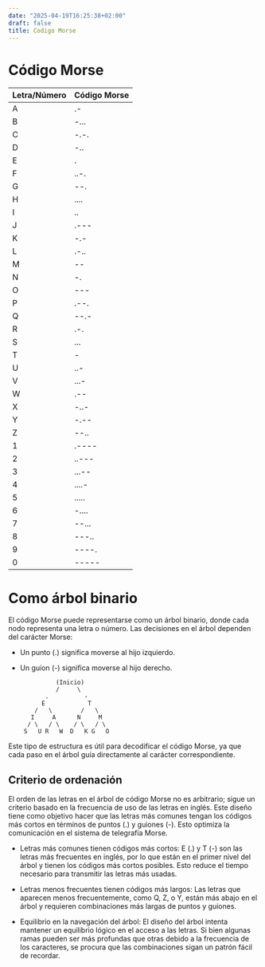 ```yaml
---
date: "2025-04-19T16:25:38+02:00"
draft: false
title: Codigo Morse
---
```




# Código Morse

| **Letra/Número** | **Código Morse** |
|-------------------|------------------|
| A                 | .-              |
| B                 | -...            |
| C                 | -.-.            |
| D                 | -..             |
| E                 | .               |
| F                 | ..-.            |
| G                 | --.             |
| H                 | ....            |
| I                 | ..              |
| J                 | .---            |
| K                 | -.-             |
| L                 | .-..            |
| M                 | --              |
| N                 | -.              |
| O                 | ---             |
| P                 | .--.            |
| Q                 | --.-            |
| R                 | .-.             |
| S                 | ...             |
| T                 | -               |
| U                 | ..-             |
| V                 | ...-            |
| W                 | .--             |
| X                 | -..-            |
| Y                 | -.--            |
| Z                 | --..            |
| 1                 | .----           |
| 2                 | ..---           |
| 3                 | ...--           |
| 4                 | ....-           |
| 5                 | .....           |
| 6                 | -....           |
| 7                 | --...           |
| 8                 | ---..           |
| 9                 | ----.           |
| 0                 | -----           |


# Como árbol binario

El código Morse puede representarse como un árbol binario, donde cada nodo representa una letra o número. Las decisiones en el árbol dependen del carácter Morse:

- Un punto (.) significa moverse al hijo izquierdo.
- Un guion (-) significa moverse al hijo derecho.


                (Inicio)
                /     \
             .          -
            E            T
          /   \        /   \
         I     A      N     M
        / \   / \    / \   / \
       S   U R   W  D   K G   O

Este tipo de estructura es útil para decodificar el código Morse, ya que cada paso en el árbol guía directamente al carácter correspondiente. 

## Criterio de ordenación

El orden de las letras en el árbol de código Morse no es arbitrario; sigue un criterio basado en la frecuencia de uso de las letras en inglés. Este diseño tiene como objetivo hacer que las letras más comunes tengan los códigos más cortos en términos de puntos (.) y guiones (-). Esto optimiza la comunicación en el sistema de telegrafía Morse.


- Letras más comunes tienen códigos más cortos:
        E (.) y T (-) son las letras más frecuentes en inglés, por lo que están en el primer nivel del árbol y tienen los códigos más cortos posibles.
        Esto reduce el tiempo necesario para transmitir las letras más usadas.

- Letras menos frecuentes tienen códigos más largos:
        Las letras que aparecen menos frecuentemente, como Q, Z, o Y, están más abajo en el árbol y requieren combinaciones más largas de puntos y guiones.

- Equilibrio en la navegación del árbol:
        El diseño del árbol intenta mantener un equilibrio lógico en el acceso a las letras. Si bien algunas ramas pueden ser más profundas que otras debido a la frecuencia de los caracteres, se procura que las combinaciones sigan un patrón fácil de recordar.